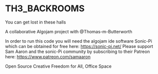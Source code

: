 # TH3_BACKROOMS
You can get lost in these halls

A collaborative Algojam project with @Thomas-m-Butterworth

In order to run this code you will need the algojam ide software Sonic-Pi which can be obtained for free here: https://sonic-pi.net/ Please support Sam Aaron and the sonic-Pi community by subscribing to their Patreon here: https://www.patreon.com/samaaron

Open Source Creative Freedom for All, Office Space
